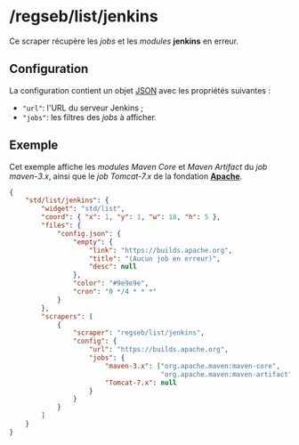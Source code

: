 # /regseb/list/jenkins

Ce scraper récupère les *jobs* et les *modules* **jenkins** en erreur.

## Configuration

La configuration contient un objet
[JSON](http://www.json.org/json-fr.html "JavaScript Object Notation") avec les
propriétés suivantes :

- `"url"`: l'URL du serveur Jenkins ;
- `"jobs"`: les filtres des *jobs* à afficher.

## Exemple

Cet exemple affiche les *modules* *Maven Core* et *Maven Artifact* du *job*
*maven-3.x*, ainsi que le *job* *Tomcat-7.x* de la fondation
**[Apache](//builds.apache.org/)**.

```JSON
{
    "std/list/jenkins": {
        "widget": "std/list",
        "coord": { "x": 1, "y": 1, "w": 18, "h": 5 },
        "files": {
            "config.json": {
                "empty": {
                    "link": "https://builds.apache.org",
                    "title": "(Aucun job en erreur)",
                    "desc": null
                },
                "color": "#9e9e9e",
                "cron": "0 */4 * * *"
            }
        },
        "scrapers": [
            {
                "scraper": "regseb/list/jenkins",
                "config": {
                    "url": "https://builds.apache.org",
                    "jobs": {
                        "maven-3.x": ["org.apache.maven:maven-core",
                                      "org.apache.maven:maven-artifact"],
                        "Tomcat-7.x": null
                    }
                }
            }
        ]
    }
}
```
